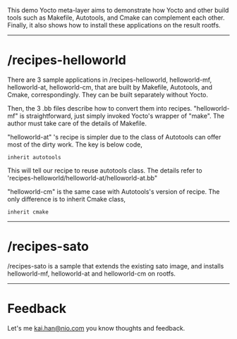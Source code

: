 This demo Yocto meta-layer aims to demonstrate how Yocto and other build tools such as Makefile, Autotools, and Cmake can complement each other. Finally, it also shows how to install these applications on the result rootfs.

* * * * * * * * *

# /recipes-helloworld

There are 3 sample applications in /recipes-helloworld, helloworld-mf, helloworld-at, helloworld-cm, that are built by Makefile, Autotools, and Cmake, correspondingly. They can be built separately without Yocto.

Then, the 3 .bb files describe how to convert them into recipes. "helloworld-mf" is straightforward, just simply invoked Yocto's wrapper of "make". The author must take care of the details of Makefile.

"helloworld-at" 's recipe is simpler due to the class of Autotools can offer most of the dirty work. The key is below code,

```
inherit autotools
```

This will tell our recipe to reuse autotools class. The details refer to 'recipes-helloworld/helloworld-at/helloworld-at.bb"

"helloworld-cm" is the same case with Autotools's version of recipe. The only difference is to inherit Cmake class,

```
inherit cmake
```
* * * * * * * * *

# /recipes-sato

/recipes-sato is a sample that extends the existing sato image, and installs helloworld-mf, helloworld-at and helloworld-cm on rootfs. 

* * * * * * * * *

# Feedback

Let's me <kai.han@nio.com> you know thoughts and feedback. 

